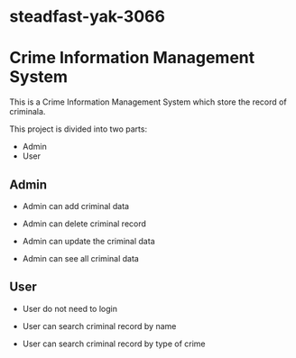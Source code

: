 # steadfast-yak-3066
# Crime Information Management System

This is a Crime Information Management System which store the record of criminala.

This project is divided into two parts:
- Admin
- User

## Admin 

- Admin can add criminal data

- Admin can delete criminal record

- Admin can update the criminal data

- Admin can see all criminal data

## User

- User do not need to login

- User can search criminal record by name

- User can search criminal record by type of crime

